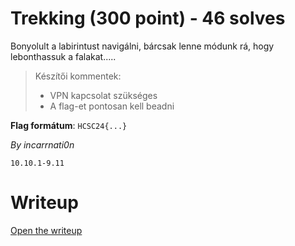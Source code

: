 # Trekking (300 point) - 46 solves
Bonyolult a labirintust navigálni, bárcsak lenne módunk rá, hogy lebonthassuk a falakat.....

> Készítői kommentek:
> - VPN kapcsolat szükséges
> - A flag-et pontosan kell beadni

**Flag formátum**: `HCSC24{...}`

*By incarrnati0n*

`10.10.1-9.11`

# Writeup
[Open the writeup](WRITEUP.md)